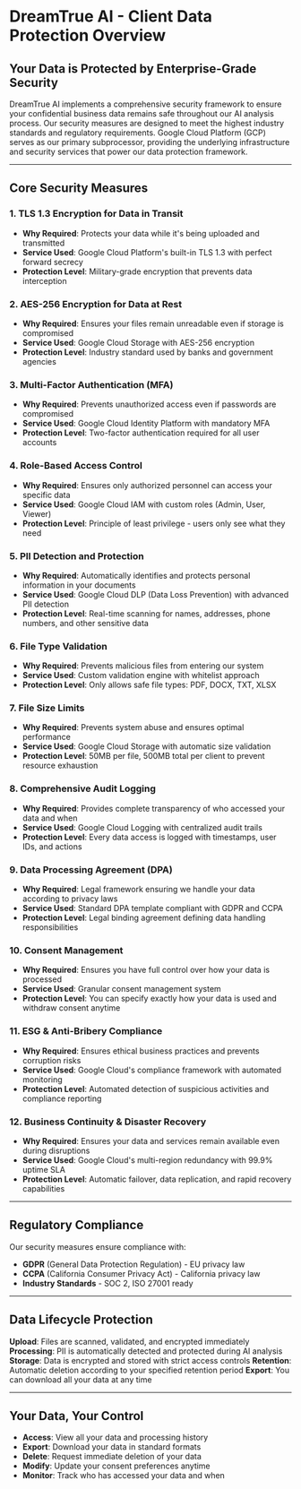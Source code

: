 # DreamTrue AI - Client Data Protection Overview

## **Your Data is Protected by Enterprise-Grade Security**

DreamTrue AI implements a comprehensive security framework to ensure your confidential business data remains safe throughout our AI analysis process. Our security measures are designed to meet the highest industry standards and regulatory requirements. Google Cloud Platform (GCP) serves as our primary subprocessor, providing the underlying infrastructure and security services that power our data protection framework.

---

## **Core Security Measures**

### **1. TLS 1.3 Encryption for Data in Transit**
- **Why Required**: Protects your data while it's being uploaded and transmitted
- **Service Used**: Google Cloud Platform's built-in TLS 1.3 with perfect forward secrecy
- **Protection Level**: Military-grade encryption that prevents data interception

### **2. AES-256 Encryption for Data at Rest**
- **Why Required**: Ensures your files remain unreadable even if storage is compromised
- **Service Used**: Google Cloud Storage with AES-256 encryption
- **Protection Level**: Industry standard used by banks and government agencies

### **3. Multi-Factor Authentication (MFA)**
- **Why Required**: Prevents unauthorized access even if passwords are compromised
- **Service Used**: Google Cloud Identity Platform with mandatory MFA
- **Protection Level**: Two-factor authentication required for all user accounts

### **4. Role-Based Access Control**
- **Why Required**: Ensures only authorized personnel can access your specific data
- **Service Used**: Google Cloud IAM with custom roles (Admin, User, Viewer)
- **Protection Level**: Principle of least privilege - users only see what they need

### **5. PII Detection and Protection**
- **Why Required**: Automatically identifies and protects personal information in your documents
- **Service Used**: Google Cloud DLP (Data Loss Prevention) with advanced PII detection
- **Protection Level**: Real-time scanning for names, addresses, phone numbers, and other sensitive data

### **6. File Type Validation**
- **Why Required**: Prevents malicious files from entering our system
- **Service Used**: Custom validation engine with whitelist approach
- **Protection Level**: Only allows safe file types: PDF, DOCX, TXT, XLSX

### **7. File Size Limits**
- **Why Required**: Prevents system abuse and ensures optimal performance
- **Service Used**: Google Cloud Storage with automatic size validation
- **Protection Level**: 50MB per file, 500MB total per client to prevent resource exhaustion

### **8. Comprehensive Audit Logging**
- **Why Required**: Provides complete transparency of who accessed your data and when
- **Service Used**: Google Cloud Logging with centralized audit trails
- **Protection Level**: Every data access is logged with timestamps, user IDs, and actions

### **9. Data Processing Agreement (DPA)**
- **Why Required**: Legal framework ensuring we handle your data according to privacy laws
- **Service Used**: Standard DPA template compliant with GDPR and CCPA
- **Protection Level**: Legal binding agreement defining data handling responsibilities

### **10. Consent Management**
- **Why Required**: Ensures you have full control over how your data is processed
- **Service Used**: Granular consent management system
- **Protection Level**: You can specify exactly how your data is used and withdraw consent anytime

### **11. ESG & Anti-Bribery Compliance**
- **Why Required**: Ensures ethical business practices and prevents corruption risks
- **Service Used**: Google Cloud's compliance framework with automated monitoring
- **Protection Level**: Automated detection of suspicious activities and compliance reporting

### **12. Business Continuity & Disaster Recovery**
- **Why Required**: Ensures your data and services remain available even during disruptions
- **Service Used**: Google Cloud's multi-region redundancy with 99.9% uptime SLA
- **Protection Level**: Automatic failover, data replication, and rapid recovery capabilities

---

## **Regulatory Compliance**

Our security measures ensure compliance with:
- **GDPR** (General Data Protection Regulation) - EU privacy law
- **CCPA** (California Consumer Privacy Act) - California privacy law
- **Industry Standards** - SOC 2, ISO 27001 ready

---

## **Data Lifecycle Protection**

**Upload**: Files are scanned, validated, and encrypted immediately
**Processing**: PII is automatically detected and protected during AI analysis
**Storage**: Data is encrypted and stored with strict access controls
**Retention**: Automatic deletion according to your specified retention period
**Export**: You can download all your data at any time

---

## **Your Data, Your Control**

- **Access**: View all your data and processing history
- **Export**: Download your data in standard formats
- **Delete**: Request immediate deletion of your data
- **Modify**: Update your consent preferences anytime
- **Monitor**: Track who has accessed your data and when





